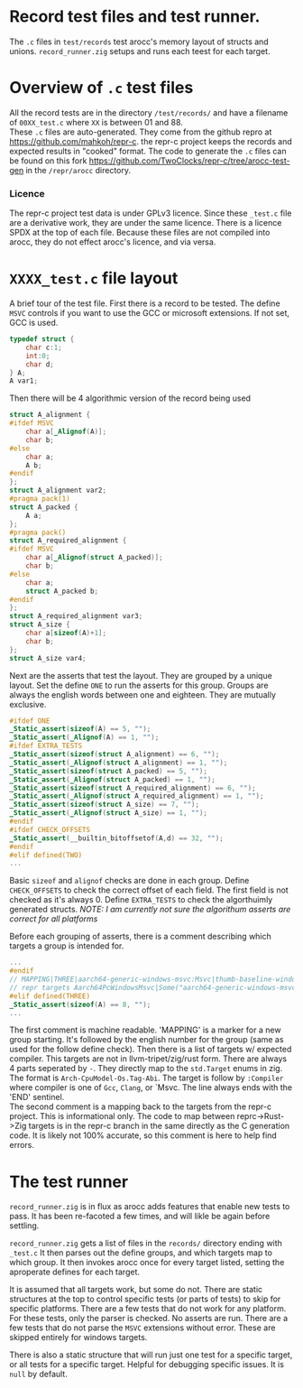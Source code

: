   
# Record test files and test runner.  
The `.c` files in `test/records` test arocc's memory layout of structs and unions. `record_runner.zig` setups and runs each teest for each target.  
  
# Overview of `.c` test files  
  
All the record tests are in the directory `/test/records/` and have a filename of `00XX_test.c` where `XX` is between 01 and 88.  
These `.c` files are auto-generated. They come from the github repro at https://github.com/mahkoh/repr-c. the repr-c project keeps the records and expected results in "cooked" format. The code to generate the `.c` files can be found on this fork https://github.com/TwoClocks/repr-c/tree/arocc-test-gen in the `/repr/arocc` directory.  
  
### Licence  
  
The repr-c project test data is under GPLv3 licence. Since these `_test.c` file are a derivative work, they are under the same licence. There is a licence SPDX at the top of each file. Because these files are not compiled into arocc, they do not effect arocc's licence, and via versa.  
  
# `XXXX_test.c` file layout  
  
A brief tour of the test file. First there is a record to be tested. The define `MSVC` controls if you want to use the GCC or microsoft extensions. If not set, GCC is used.  
```c  
typedef struct {  
    char c:1;  
    int:0;  
    char d;  
} A;  
A var1;  
```  
Then there will be 4 algorithmic version of the record being used  
```c  
struct A_alignment {  
#ifdef MSVC  
    char a[_Alignof(A)];  
    char b;  
#else  
    char a;  
    A b;  
#endif  
};  
struct A_alignment var2;  
#pragma pack(1)  
struct A_packed {  
    A a;  
};  
#pragma pack()  
struct A_required_alignment {  
#ifdef MSVC  
    char a[_Alignof(struct A_packed)];  
    char b;  
#else  
    char a;  
    struct A_packed b;  
#endif  
};  
struct A_required_alignment var3;  
struct A_size {  
    char a[sizeof(A)+1];  
    char b;  
};  
struct A_size var4;  
```  
Next are the asserts that test the layout. They are grouped by a unique layout. Set the define `ONE` to run the asserts for this group. Groups are always the english words between one and eighteen. They are mutually exclusive.  
```c  
#ifdef ONE  
_Static_assert(sizeof(A) == 5, "");  
_Static_assert(_Alignof(A) == 1, "");  
#ifdef EXTRA_TESTS  
_Static_assert(sizeof(struct A_alignment) == 6, "");  
_Static_assert(_Alignof(struct A_alignment) == 1, "");  
_Static_assert(sizeof(struct A_packed) == 5, "");  
_Static_assert(_Alignof(struct A_packed) == 1, "");  
_Static_assert(sizeof(struct A_required_alignment) == 6, "");  
_Static_assert(_Alignof(struct A_required_alignment) == 1, "");  
_Static_assert(sizeof(struct A_size) == 7, "");  
_Static_assert(_Alignof(struct A_size) == 1, "");  
#endif  
#ifdef CHECK_OFFSETS  
_Static_assert(__builtin_bitoffsetof(A,d) == 32, "");  
#endif  
#elif defined(TWO)
...
```  
Basic `sizeof` and `alignof` checks are done in each group. Define `CHECK_OFFSETS` to check the correct offset of each field. The first field is not checked as it's always 0. Define `EXTRA_TESTS` to check the algorthuimly generated structs. *NOTE: I am currently not sure the algorithum asserts are correct for all platforms*  
  
Before each grouping of asserts, there is a comment describing which targets a group is intended for.  
```c  
...  
#endif  
// MAPPING|THREE|aarch64-generic-windows-msvc:Msvc|thumb-baseline-windows-msvc:Msvc|END  
// repr targets Aarch64PcWindowsMsvc|Some("aarch64-generic-windows-msvc") Thumbv7aPcWindowsMsvc|Some("thumb-baseline-windows-msvc")   
#elif defined(THREE)  
_Static_assert(sizeof(A) == 8, "");  
...  
```  
The first comment is machine readable. 'MAPPING' is a marker for a new group starting. It's followed by the english number for the group (same as used for the follow define check). Then there is a list of targets w/ expected compiler. This targets are not in llvm-tripet/zig/rust form. There are always 4 parts seperated by `-`. They directly map to the `std.Target` enums in zig. The format is `Arch-CpuModel-Os.Tag-Abi`. The target is follow by `:Compiler` where compiler is one of `Gcc`, `Clang`, or `Msvc. The line always ends with the 'END' sentinel.  
The second comment is a mapping back to the targets from the repr-c project. This is informational only. The code to map between reprc->Rust->Zig targets is in the repr-c branch in the same directly as the C generation code. It is likely not 100% accurate, so this comment is here to help find errors.  
  
# The test runner  
`record_runner.zig` is in flux as arocc adds features that enable new tests to pass. It has been re-facoted a few times, and will likle be again before settling.  
  
`record_runner.zig` gets a list of files in the `records/` directory ending with `_test.c` It then parses out the define groups, and which targets map to which group. It then invokes arocc once for every target listed, setting the aproperate defines for each target.  
  
It is assumed that all targets work, but some do not. There are static structures at the top to control specific tests (or parts of tests) to skip for specific platforms. There are a few tests that do not work for any platform. For these tests, only the parser is checked. No asserts are run. There are a few tests that do not parse the `MSVC` extensions without error. These are skipped entirely for windows targets.  
  
There is also a static structure that will run just one test for a specific target, or all tests for a specific target. Helpful for debugging specific issues. It is `null` by default.
